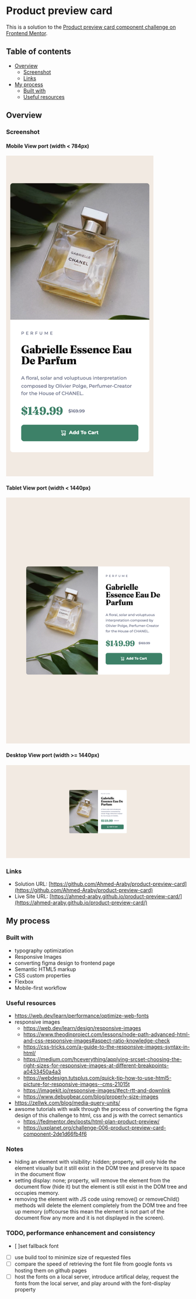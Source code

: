 # Product preview card

This is a solution to the [Product preview card component challenge on Frontend Mentor](https://www.frontendmentor.io/challenges/product-preview-card-component-GO7UmttRfa).

## Table of contents

- [Overview](#overview)
  - [Screenshot](#screenshot)
  - [Links](#links)
- [My process](#my-process)
  - [Built with](#built-with)
  - [Useful resources](#useful-resources)

## Overview

### Screenshot

#### Mobile View port (width < 784px)
![Screenshot for Product Preview Card in mobile viewport](./documentation/screenshots/product-preview-card___mobile-view-port.png)

#### Tablet View port (width < 1440px)
![Screenshot for Product Preview Card in tablet viewport](./documentation/screenshots/product-preview-card___tablet-view-port.png)

#### Desktop View port (width >= 1440px)
![Screenshot for Product Preview Card in desktop viewport](./documentation/screenshots/product-preview-card___desktop-view-port.png)


### Links

- Solution URL: [https://github.com/Ahmed-Araby/product-preview-card](https://github.com/Ahmed-Araby/product-preview-card)
- Live Site URL: [https://ahmed-araby.github.io/product-preview-card/](https://ahmed-araby.github.io/product-preview-card/)

## My process

### Built with

- typography optimization
- Responsive Images
- converting figma design to frontend page
- Semantic HTML5 markup
- CSS custom properties
- Flexbox
- Mobile-first workflow


### Useful resources
* https://web.dev/learn/performance/optimize-web-fonts
* responsive images
  * https://web.dev/learn/design/responsive-images
  * https://www.theodinproject.com/lessons/node-path-advanced-html-and-css-responsive-images#aspect-ratio-knowledge-check
  * https://css-tricks.com/a-guide-to-the-responsive-images-syntax-in-html/
  * https://medium.com/hceverything/applying-srcset-choosing-the-right-sizes-for-responsive-images-at-different-breakpoints-a0433450a4a3
  * https://webdesign.tutsplus.com/quick-tip-how-to-use-html5-picture-for-responsive-images--cms-21015t
  * https://imagekit.io/responsive-images/#ect-rtt-and-downlink
  * https://www.debugbear.com/blog/properly-size-images
* https://zellwk.com/blog/media-query-units/
* awsome tutorials with walk through the process of converting the figma design of this challenge to html, css and js with the correct semantics
  * https://fedmentor.dev/posts/html-plan-product-preview/ 
  * https://uxplanet.org/challenge-006-product-preview-card-component-2de1d66fb4f6

### Notes
* hiding an element with visibility: hidden; property, will only hide the element visually but it still exist in the DOM tree and preserve its space in the document flow
* setting display: none; property, will remove the element from the document flow (hide it) but the element is still exist in the DOM tree and occupies memory.
* removing the element with JS code using remove() or removeChild() methods will delete the element completely from the DOM tree and free up memory (offcourse this mean the element is not part of the document flow any more and it is not displayed in the screen).

### TODO, performance enhancement and consistency
- [ ]set fallback font
- [ ] use build tool to minimize size of requested files
- [ ] compare the speed of retrieving the font file from google fonts vs hosting them on github pages
- [ ] host the fonts on a local server, introduce artifical delay, request the fonts from the local server, and play around with the font-display property
